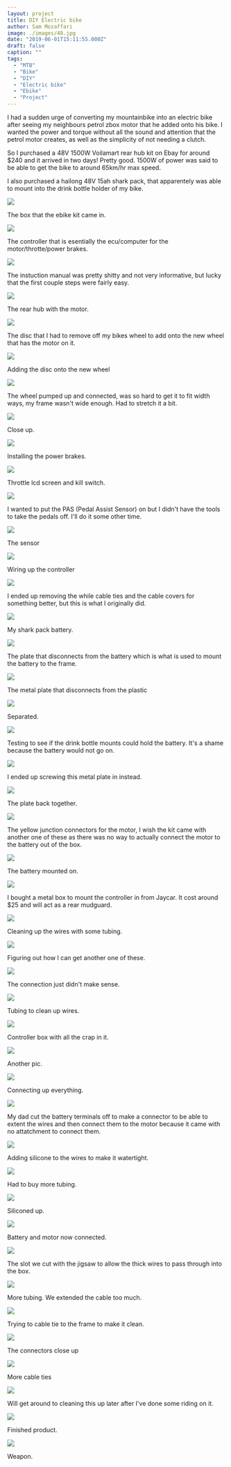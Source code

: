 ```yaml
---
layout: project
title: DIY Electric bike 
author: Sam Mozaffari
image: ./images/48.jpg
date: "2019-06-01T15:11:55.000Z"
draft: false
caption: ""
tags: 
  - "MTB"
  - "Bike"
  - "DIY"
  - "Electric bike"
  - "Ebike"
  - "Project"
---
```



I had a sudden urge of converting my mountainbike into an electric bike after seeing my neighbours petrol zbox motor that he added onto his bike. I wanted the power and torque without all the sound and attention that the petrol motor creates, as well as the simplicity of not needing a clutch.

So I purchased a 48V 1500W Voilamart rear hub kit on Ebay for around $240 and it arrived in two days! Pretty good. 1500W of power was said to be able to get the bike to around 65km/hr max speed.

I also purchased a hailong 48V 15ah shark pack, that apparentely was able to mount into the drink bottle holder of my bike.

![](./images/1.jpg)

The box that the ebike kit came in.

![](./images/2.jpg)

The controller that is esentially the ecu/computer for the motor/throtte/power brakes.

![](./images/3.jpg)

The instuction manual was pretty shitty and not very informative, but lucky that the first couple steps were fairly easy.

![](./images/4.jpg)

The rear hub with the motor.

![](./images/5.jpg)

The disc that I had to remove off my bikes wheel to add onto the new wheel that has the motor on it.

![](./images/6.jpg)

Adding the disc onto the new wheel

![](./images/7.jpg)

The wheel pumped up and connected, was so hard to get it to fit width ways, my frame wasn't wide enough. Had to stretch it a bit.

![](./images/8.jpg)

Close up.

![](./images/9.jpg)

Installing the power brakes.

![](./images/10.jpg)

Throttle lcd screen and kill switch.

![](./images/11.jpg)

I wanted to put the PAS (Pedal Assist Sensor) on but I didn't have the tools to take the pedals off. I'll do it some other time.

![](./images/12.jpg)

The sensor

![](./images/13.jpg)

Wiring up the controller

![](./images/14.jpg)

I ended up removing the while cable ties and the cable covers for something better, but this is what I originally did.

![](./images/15.jpg)

My shark pack battery.

![](./images/17.jpg)

The plate that disconnects from the battery which is what is used to mount the battery to the frame.

![](./images/18.jpg)

The metal plate that disconnects from the plastic

![](./images/19.jpg)

Separated.

![](./images/20.jpg)

Testing to see if the drink bottle mounts could hold the battery. It's a shame because the battery would not go on.

![](./images/21.jpg)

I ended up screwing this metal plate in instead.

![](./images/22.jpg)

The plate back together.

![](./images/23.jpg)

The yellow junction connectors for the motor, I wish the kit came with another one of these as there was no way to actually connect the motor to the battery out of the box.

![](./images/24.jpg)

The battery mounted on.

![](./images/25.jpg)

I bought a metal box to mount the controller in from Jaycar. It cost around $25 and will act as a rear mudguard.

![](./images/26.jpg)

Cleaning up the wires with some tubing.

![](./images/27.jpg)

Figuring out how I can get another one of these.

![](./images/29.jpg)

The connection just didn't make sense.

![](./images/30.jpg)

Tubing to clean up wires.

![](./images/31.jpg)

Controller box with all the crap in it.

![](./images/32.jpg)

Another pic. 

![](./images/33.jpg)

Connecting up everything.

![](./images/34.jpg)

My dad cut the battery terminals off to make a connector to be able to extent the wires and then connect them to the motor because it came with no attatchment to connect them.

![](./images/36.jpg)

Adding silicone to the wires to make it watertight.

![](./images/38.jpg)

Had to buy more tubing.

![](./images/39.jpg)

Siliconed up.

![](./images/40.jpg)

Battery and motor now connected.

![](./images/41.jpg)

The slot we cut with the jigsaw to allow the thick wires to pass through into the box.

![](./images/42.jpg)

More tubing. We extended the cable too much.

![](./images/43.jpg)

Trying to cable tie to the frame to make it clean.

![](./images/44.jpg)

The connectors close up

![](./images/45.jpg)

More cable ties

![](./images/46.jpg)

Will get around to cleaning this up later after I've done some riding on it.

![](./images/47.jpg)

Finished product.

![](./images/48.jpg)

Weapon.